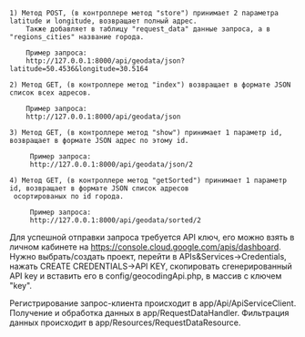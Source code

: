     1) Метод POST, (в контроллере метод "store") принимает 2 параметра latitude и longitude, возвращает полный адрес. 
        Также добавляет в таблицу "request_data" данные запроса, а в "regions_cities" название города.

        Пример запроса: 
        http://127.0.0.1:8000/api/geodata/json?latitude=50.4536&longitude=30.5164
   
    2) Метод GET, (в контроллере метод "index") возвращает в формате JSON список всех адресов.
    
        Пример запроса: 
        http://127.0.0.1:8000/api/geodata/json
        
    3) Метод GET, (в контроллере метод "show") принимает 1 параметр id, возвращает в формате JSON адрес по этому id.
    
         Пример запроса: 
         http://127.0.0.1:8000/api/geodata/json/2
         
    4) Метод GET, (в контроллере метод "getSorted") принимает 1 параметр id, возвращает в формате JSON список адресов
     осортированых по id города.
     
         Пример запроса: 
         http://127.0.0.1:8000/api/geodata/sorted/2
   
   
Для успешной отправки запроса требуется API ключ, его можно взять в личном кабинете на 
https://console.cloud.google.com/apis/dashboard. Нужно выбрать/создать проект, перейти в APIs&Services->Credentials,
нажать CREATE CREDENTIALS->API KEY, скопировать сгенерированный API key и вставить его в config/geocodingApi.php,
в массив с ключем "key".

Регистрирование запрос-клиента происходит в app/Api/ApiServiceClient.
Получение и обработка данных в app/RequestDataHandler.
Фильтрация данных происходит в app/Resources/RequestDataResource.
